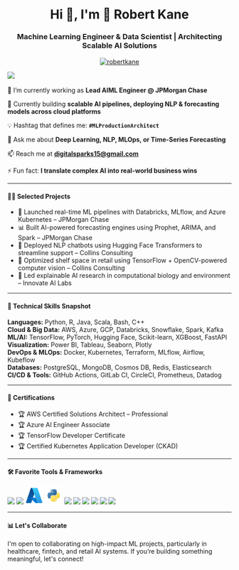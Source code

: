<h1 align="center">Hi 👋, I'm 🧠 Robert Kane</h1>
<h3 align="center">Machine Learning Engineer & Data Scientist | Architecting Scalable AI Solutions</h3>

<p align="center">
  <a href="https://www.linkedin.com/in/your-link-here" target="blank">
    <img align="center" src="https://cdn.jsdelivr.net/npm/simple-icons@3/icons/linkedin.svg" alt="robertkane" width="22px" />
  </a>
</p>

![](https://komarev.com/ghpvc/?username=robertkane&style=flat-square&color=blue)

🏢 I’m currently working as **Lead AIML Engineer @ JPMorgan Chase**

🌱 Currently building **scalable AI pipelines, deploying NLP & forecasting models across cloud platforms**

💡 Hashtag that defines me: **`#MLProductionArchitect`**

💬 Ask me about **Deep Learning, NLP, MLOps, or Time-Series Forecasting**

📫 Reach me at **digitalsparks15@gmail.com**

⚡ Fun fact: **I translate complex AI into real-world business wins**

---

#### 👨‍💻 Selected Projects

- 🤖 Launched real-time ML pipelines with Databricks, MLflow, and Azure Kubernetes – JPMorgan Chase  
- 📊 Built AI-powered forecasting engines using Prophet, ARIMA, and Spark – JPMorgan Chase  
- 💬 Deployed NLP chatbots using Hugging Face Transformers to streamline support – Collins Consulting  
- 🛒 Optimized shelf space in retail using TensorFlow + OpenCV-powered computer vision – Collins Consulting  
- 🧬 Led explainable AI research in computational biology and environment – Innovate AI Labs  

---

#### 🎯 Technical Skills Snapshot

**Languages:** Python, R, Java, Scala, Bash, C++  
**Cloud & Big Data:** AWS, Azure, GCP, Databricks, Snowflake, Spark, Kafka  
**ML/AI:** TensorFlow, PyTorch, Hugging Face, Scikit-learn, XGBoost, FastAPI  
**Visualization:** Power BI, Tableau, Seaborn, Plotly  
**DevOps & MLOps:** Docker, Kubernetes, Terraform, MLflow, Airflow, Kubeflow  
**Databases:** PostgreSQL, MongoDB, Cosmos DB, Redis, Elasticsearch  
**CI/CD & Tools:** GitHub Actions, GitLab CI, CircleCI, Prometheus, Datadog  

---

#### 🧠 Certifications

- 🏆 AWS Certified Solutions Architect – Professional  
- 🏆 Azure AI Engineer Associate  
- 🏆 TensorFlow Developer Certificate  
- 🏆 Certified Kubernetes Application Developer (CKAD)

---

#### 🛠️ Favorite Tools & Frameworks

<p align="left">
  <img src="https://www.vectorlogo.zone/logos/amazon_aws/amazon_aws-icon.svg" width="40"/>
  <img src="https://www.vectorlogo.zone/logos/google_cloud/google_cloud-icon.svg" width="40"/>
  <img src="https://raw.githubusercontent.com/github/explore/main/topics/azure/azure.png" width="40"/>
  <img src="https://raw.githubusercontent.com/github/explore/main/topics/python/python.png" width="40"/>
  <img src="https://www.vectorlogo.zone/logos/docker/docker-icon.svg" width="40"/>
  <img src="https://www.vectorlogo.zone/logos/kubernetes/kubernetes-icon.svg" width="40"/>
  <img src="https://www.vectorlogo.zone/logos/tensorflow/tensorflow-icon.svg" width="40"/>
  <img src="https://www.vectorlogo.zone/logos/pytorch/pytorch-icon.svg" width="40"/>
  <img src="https://www.vectorlogo.zone/logos/apache_spark/apache_spark-icon.svg" width="40"/>
  <img src="https://www.vectorlogo.zone/logos/terraformio/terraformio-icon.svg" width="40"/>
</p>

---

#### 📊 Let's Collaborate

I'm open to collaborating on high-impact ML projects, particularly in healthcare, fintech, and retail AI systems. If you’re building something meaningful, let's connect!

